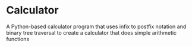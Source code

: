 # Calculator
A Python-based calculator program that uses infix to postfix notation and binary tree traversal to create a calculator that does simple arithmetic functions
